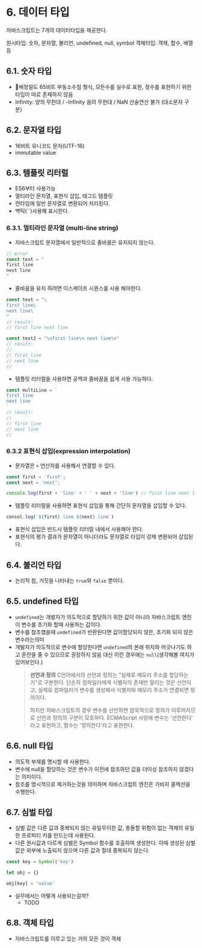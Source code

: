 # 6. 데이터 타입

자바스크립트는 7개의 데이터타입을 제공한다.

원시타입: 숫자, 문자열, 불리언, undefined, null, symbol
객체타입: 객체, 함수, 배열 등

## 6.1. 숫자 타입
* 배정밀도 65비트 부동소수점 형식, 모든수를 실수로 표현, 정수를 표현하기 위한 타입이 따로 존재하지 않음
* Infinity: 양의 무한대 / -Infinity 음의 무한대 / NaN 산술연산 불가 (대소문자 구분)
## 6.2. 문자열 타입
* 16비트 유니코드 문자(UTF-16)
* immutable value
## 6.3. 템플릿 리터럴
* ES6부터 사용가능
* 멀티라인 문자열, 표현식 삽입, 태그드 템플릿
* 런타임에 일반 문자열로 변환되어 처리된다.
* 백틱(\`\`)사용해 표시한다.
### 6.3.1. 멀티라인 문자열 (multi-line string)
* 자바스크립트 문자열에서 일반적으로 줄바꿈은 유지되지 않는다.
```ts
// error
const text = "
first line
next line
"
```
* 줄바꿈을 유지 하려면 이스케이프 시퀀스를 사용 해야한다.
```ts
const text = "\
first line\
next line\
"
// result:
// first line next line

const text2 = "\nfirst line\n next line\n"
// result:
//
// first line
// next line
//
```
* 템플릿 리터럴을 사용하면 공백과 줄바꿈을 쉽게 사용 가능하다.
```ts
const multiLine = `
first line
next line
`
// result:
//
// first line
// next line
//
```

### 6.3.2 표현식 삽입(expression interpolation)
* 문자열은 `+` 연산자를 사용해서 연결할 수 있다.
```ts
const first = 'first';
const next = 'next';

console.log(first + 'line' + ' ' + next + 'line') // first line next line
```
* 템플릿 리터럴을 사용하면 표현식 삽입을 통해 간단히 문자열을 삽입할 수 있다.
```ts
consol.log(`${first} line ${next} line`)
```
* 표현식 삽입은 반드시 템플릿 리터럴 내에서 사용해야 한다. 
* 표현식의 평가 결과가 문자열이 아니더라도 문자열로 타입이 강제 변환되어 삽입된다.
## 6.4.  불리언 타입
* 논리적 참, 거짓을 나타내는 `true`와 `false` 뿐이다.
## 6.5.  undefined 타입
* `undefined`는 개발자가 의도적으로 할당하기 위한 값이 아니라 자바스크립트 엔진이 변수를 초기화 할때 사용하는 값이다.
* 변수를 참조했을때 `undefined`가 반환된다면 값이할당되지 않은, 초기화 되지 않은 변수라는의미
* 개발자가 의도적으로 변수에 할당한다면 `undefined`의 본래 취지와 어긋나기도 하고 혼란을 줄 수 있으므로 권장하지 않음 대신 이런 경우에는 `null`(생각해볼 여지가 있어보인다.)
	> **선언과 정의**
	> C언어에서의 선언과 정의는 "실제로 메모리 주소를 할당하는가"로 구분한다. 단순히 컴파일러에게 식별자의 존재만 알리는 것은 선언이고, 실제로 컴파일러가 변수를 생성해서 식별자와 메모리 주소가 연결되면 정의이다.
	>
	> 하지만 자바스크립트의 경우 변수를 선언하면 암묵적으로 정의가 이루어지므로 선언과 정의의 구분이 모호하다.
	> ECMAScript 사양에 변수는 '선언한다' 라고 표현하고, 함수는 '정의한다'라고 표현한다.

## 6.6. null 타입
* 의도적 부재를 명시할 때 사용한다.
* 변수에 null을 할당하는 것은 변수가 이전에 참조하던 값을 더이상 참조하지 않겠다는 의미이다.
* 참조를 명시적으로 제거하는것을 의미하며 자바스크립트 엔진은 가비지 콜렉션을 수행한다.
## 6.7. 심벌 타입
* 심벌 값은 다른 값과 중복되지 않는 유일무이한 값, 충돌할 위험이 없는 객체의 유일한 프로퍼티 키를 만드는데 사용된다.
* 다른 원시값과 다르게 심벌은 Symbol 함수를 호출하여 생성한다. 이때 생성된 심벌 값은 외부에 노출되지 않으며 다른 값과 절대 중복되지 않는다.
```ts
const key = Symbol('key')

let obj = {}

obj[key] = 'value'
```
* 실무에서는 어떻게 사용되는걸까?
	* TODO
## 6.8. 객체 타입
* 자바스크립트를 이루고 있는 거의 모든 것이 객체

